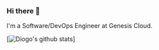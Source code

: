 ### Hi there 👋

I'm a Software/DevOps Engineer at Genesis Cloud.

[![Diogo's github stats](https://github-readme-stats.vercel.app/api?username=diogopms)]

<!--
Here are some ideas to get you started:

- 🔭 I’m currently working on ...
- 🌱 I’m currently learning ...
- 👯 I’m looking to collaborate on ...
- 🤔 I’m looking for help with ...
- 💬 Ask me about ...
- 📫 How to reach me: ...
- 😄 Pronouns: ...
- ⚡ Fun fact: ...
-->
